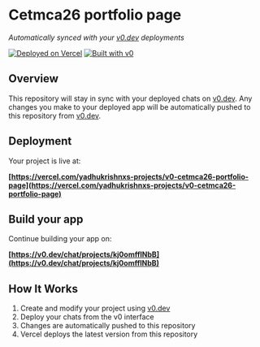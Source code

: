 # Cetmca26 portfolio page

*Automatically synced with your [v0.dev](https://v0.dev) deployments*

[![Deployed on Vercel](https://img.shields.io/badge/Deployed%20on-Vercel-black?style=for-the-badge&logo=vercel)](https://vercel.com/yadhukrishnxs-projects/v0-cetmca26-portfolio-page)
[![Built with v0](https://img.shields.io/badge/Built%20with-v0.dev-black?style=for-the-badge)](https://v0.dev/chat/projects/kj0omfflNbB)

## Overview

This repository will stay in sync with your deployed chats on [v0.dev](https://v0.dev).
Any changes you make to your deployed app will be automatically pushed to this repository from [v0.dev](https://v0.dev).

## Deployment

Your project is live at:

**[https://vercel.com/yadhukrishnxs-projects/v0-cetmca26-portfolio-page](https://vercel.com/yadhukrishnxs-projects/v0-cetmca26-portfolio-page)**

## Build your app

Continue building your app on:

**[https://v0.dev/chat/projects/kj0omfflNbB](https://v0.dev/chat/projects/kj0omfflNbB)**

## How It Works

1. Create and modify your project using [v0.dev](https://v0.dev)
2. Deploy your chats from the v0 interface
3. Changes are automatically pushed to this repository
4. Vercel deploys the latest version from this repository